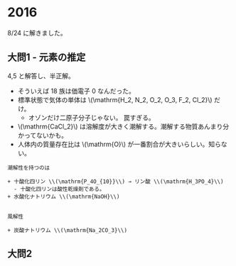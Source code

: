 # 2016

8/24 に解きました。

## 大問1 - 元素の推定

4,5 と解答し、半正解。

+ そういえば 18 族は価電子 0 なんだった。
+ 標準状態で気体の単体は \\(\mathrm{H_2, N_2, O_2, O_3, F_2, Cl_2}\\) だけ。
    - <uj>オゾンだけ二原子分子じゃない</uj>。 罠すぎる。
+ \\(\mathrm{CaCl_2}\\) は溶解度が大きく潮解する。潮解する物質あんまり分かってないかも。
+ 人体内の質量存在比は \\(\mathrm{O}\\) が一番割合が大きいらしい。知らない。

```admonish note title="潮解性・風解性"
潮解性を持つのは

+ 十酸化四リン \\(\mathrm{P_4O_{10}}\\) → リン酸 \\(\mathrm{H_3PO_4}\\)
  - 十酸化四リンは酸性乾燥剤である。
+ 水酸化ナトリウム \\(\mathrm{NaOH}\\)


風解性

+ 炭酸ナトリウム \\(\mathrm{Na_2CO_3}\\)
```

## 大問2
